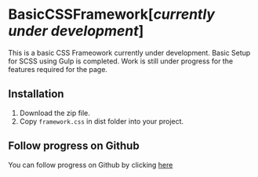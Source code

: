 # BasicCSSFramework[*currently under development*]
This is a basic CSS Frameowork currently under development. Basic Setup for SCSS using Gulp is completed. Work is still under progress for the features required for the page.

## Installation

1. Download the zip file.
2. Copy `framework.css` in dist folder into your project.

## Follow progress on Github

You can follow progress on Github by clicking [here](https://github.com/ManrajGrover/BasicCSSFramework)
